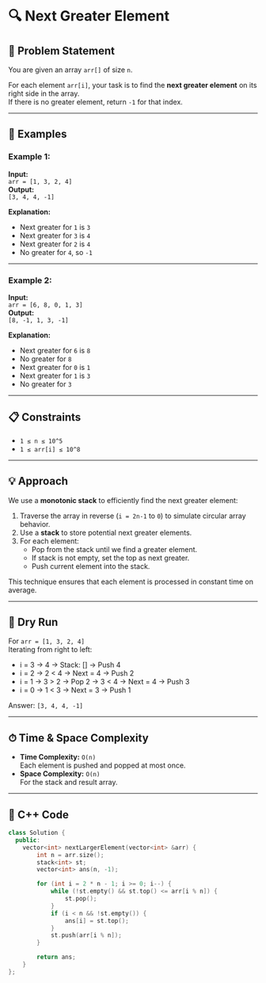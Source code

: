 # 🔍 Next Greater Element

## 📘 Problem Statement

You are given an array `arr[]` of size `n`.

For each element `arr[i]`, your task is to find the **next greater element** on its right side in the array.  
If there is no greater element, return `-1` for that index.

---

## 🧪 Examples

### Example 1:
**Input:**  
`arr = [1, 3, 2, 4]`  
**Output:**  
`[3, 4, 4, -1]`

**Explanation:**  
- Next greater for `1` is `3`  
- Next greater for `3` is `4`  
- Next greater for `2` is `4`  
- No greater for `4`, so `-1`

---

### Example 2:
**Input:**  
`arr = [6, 8, 0, 1, 3]`  
**Output:**  
`[8, -1, 1, 3, -1]`

**Explanation:**  
- Next greater for `6` is `8`  
- No greater for `8`  
- Next greater for `0` is `1`  
- Next greater for `1` is `3`  
- No greater for `3`

---

## 📋 Constraints

- `1 ≤ n ≤ 10^5`  
- `1 ≤ arr[i] ≤ 10^8`

---

## 💡 Approach

We use a **monotonic stack** to efficiently find the next greater element:

1. Traverse the array in reverse (`i = 2n-1` to `0`) to simulate circular array behavior.
2. Use a **stack** to store potential next greater elements.
3. For each element:
   - Pop from the stack until we find a greater element.
   - If stack is not empty, set the top as next greater.
   - Push current element into the stack.

This technique ensures that each element is processed in constant time on average.

---

## 🔁 Dry Run

For `arr = [1, 3, 2, 4]`  
Iterating from right to left:

- i = 3 → 4 → Stack: [] → Push 4  
- i = 2 → 2 < 4 → Next = 4 → Push 2  
- i = 1 → 3 > 2 → Pop 2 → 3 < 4 → Next = 4 → Push 3  
- i = 0 → 1 < 3 → Next = 3 → Push 1

Answer: `[3, 4, 4, -1]`

---

## ⏱ Time & Space Complexity

- **Time Complexity:** `O(n)`  
  Each element is pushed and popped at most once.
- **Space Complexity:** `O(n)`  
  For the stack and result array.

---

## 🧾 C++ Code

```cpp
class Solution {
  public:
    vector<int> nextLargerElement(vector<int> &arr) {
        int n = arr.size();
        stack<int> st;
        vector<int> ans(n, -1);

        for (int i = 2 * n - 1; i >= 0; i--) {
            while (!st.empty() && st.top() <= arr[i % n]) {
                st.pop();
            }
            if (i < n && !st.empty()) {
                ans[i] = st.top();
            }
            st.push(arr[i % n]);
        }

        return ans;
    }
};
